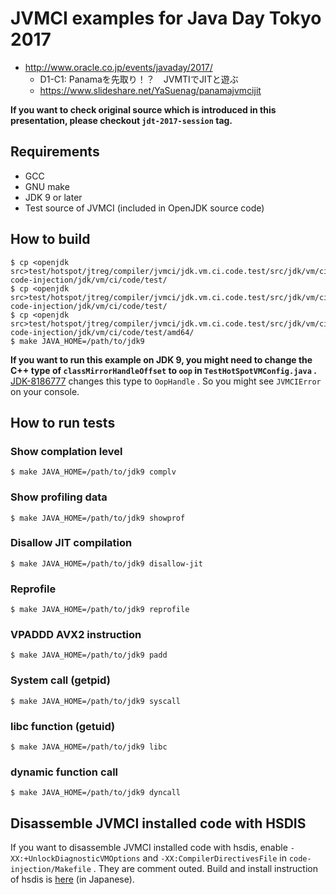 # JVMCI examples for Java Day Tokyo 2017

* http://www.oracle.co.jp/events/javaday/2017/
    * D1-C1: Panamaを先取り！？　JVMTIでJITと遊ぶ
    * https://www.slideshare.net/YaSuenag/panamajvmcijit

**If you want to check original source which is introduced in this presentation, please checkout `jdt-2017-session` tag.**

## Requirements

* GCC
* GNU make
* JDK 9 or later
* Test source of JVMCI (included in OpenJDK source code)

## How to build

```
$ cp <openjdk src>test/hotspot/jtreg/compiler/jvmci/jdk.vm.ci.code.test/src/jdk/vm/ci/code/test/TestAssembler.java code-injection/jdk/vm/ci/code/test/
$ cp <openjdk src>test/hotspot/jtreg/compiler/jvmci/jdk.vm.ci.code.test/src/jdk/vm/ci/code/test/TestHotSpotVMConfig.java code-injection/jdk/vm/ci/code/test/
$ cp <openjdk src>test/hotspot/jtreg/compiler/jvmci/jdk.vm.ci.code.test/src/jdk/vm/ci/code/test/amd64/AMD64TestAssembler.java code-injection/jdk/vm/ci/code/test/amd64/
$ make JAVA_HOME=/path/to/jdk9
```

**If you want to run this example on JDK 9, you might need to change the C++ type of `classMirrorHandleOffset` to `oop` in `TestHotSpotVMConfig.java` .**
[JDK-8186777](https://bugs.openjdk.java.net/browse/JDK-8186777) changes this type to `OopHandle` . So you might see `JVMCIError` on your console.

## How to run tests

### Show complation level

```
$ make JAVA_HOME=/path/to/jdk9 complv
```

### Show profiling data

```
$ make JAVA_HOME=/path/to/jdk9 showprof
```

### Disallow JIT compilation

```
$ make JAVA_HOME=/path/to/jdk9 disallow-jit
```

### Reprofile

```
$ make JAVA_HOME=/path/to/jdk9 reprofile
```

### VPADDD AVX2 instruction

```
$ make JAVA_HOME=/path/to/jdk9 padd
```

### System call (getpid)

```
$ make JAVA_HOME=/path/to/jdk9 syscall
```

### libc function (getuid)

```
$ make JAVA_HOME=/path/to/jdk9 libc
```

### dynamic function call

```
$ make JAVA_HOME=/path/to/jdk9 dyncall
```

## Disassemble JVMCI installed code with HSDIS

If you want to disassemble JVMCI installed code with hsdis, enable `-XX:+UnlockDiagnosticVMOptions` and `-XX:CompilerDirectivesFile` in `code-injection/Makefile` . They are comment outed.
Build and install instruction of hsdis is [here](https://www.slideshare.net/YaSuenag/java-9-62345544/69) (in Japanese).

